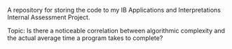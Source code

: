 A repository for storing the code to my IB Applications and Interpretations Internal Assessment Project.

Topic: Is there a noticeable correlation between algorithmic complexity and the actual average time a program takes to complete?